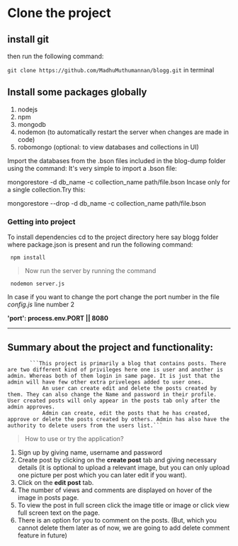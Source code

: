 # Clone the project
## install git 
then run the following command:

`git clone https://github.com/MadhuMuthumannan/blogg.git` in terminal

## Install some packages globally

1. nodejs 
1. npm
1. mongodb
1. nodemon (to automatically restart the server when changes are made in code)
1. robomongo (optional: to view databases and collections in UI)


Import the databases from the .bson files included in the blog-dump folder using the command:
It's very simple to import a .bson file:

mongorestore -d db_name -c collection_name path/file.bson
Incase only for a single collection.Try this:

mongorestore --drop -d db_name -c collection_name path/file.bson

### Getting into project

To install dependencies cd to the project directory here say blogg folder where package.json is present and run the following command:

` npm install`

> Now run the server by running the command

` nodemon server.js`

In case if you want to change the port change the port number in the file _config.js_ line number 2


**'port': process.env.PORT || 8080**

-----------------------------------------------------------------

## Summary about the project and functionality:

           ```This project is primarily a blog that contains posts. There are two different kind of privileges here one is user and another is admin. Whereas both of them login in same page. It is just that the admin will have few other extra priveleges added to user ones. 
               An user can create edit and delete the posts created by them. They can also change the Name and password in their profile. User created posts will only appear in the posts tab only after the admin approves. 
               Admin can create, edit the posts that he has created, approve or delete the posts created by others. Admin has also have the authority to delete users from the users list.```

> How to use or try the application?

1. Sign up by giving name, username and password
1. Create post by clicking on the **create post** tab and giving necessary details (it is optional to upload a relevant image, but you can only upload one picture per post which you can later edit if you want).
1. Click on the **edit post** tab. 
1. The number of views and comments are displayed on hover of the image in posts page. 
1. To view the post in full screen click the image title or image or click view full screen text on the page.
1. There is an option for you to comment on the posts. (But, which you cannot delete them later as of now, we are going to add delete comment feature in future)


